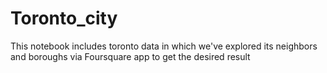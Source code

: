 # Toronto_city
This notebook includes toronto data in which we've explored its neighbors and boroughs via Foursquare app to get the desired result
